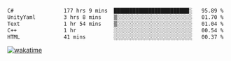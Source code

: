 <!--START_SECTION:waka-->

```txt
C#                177 hrs 9 mins  ████████████████████████░   95.89 %
UnityYaml         3 hrs 8 mins    ▒░░░░░░░░░░░░░░░░░░░░░░░░   01.70 %
Text              1 hr 54 mins    ▒░░░░░░░░░░░░░░░░░░░░░░░░   01.04 %
C++               1 hr            ░░░░░░░░░░░░░░░░░░░░░░░░░   00.54 %
HTML              41 mins         ░░░░░░░░░░░░░░░░░░░░░░░░░   00.37 %
```

<!--END_SECTION:waka-->
[![wakatime](https://wakatime.com/badge/user/6c2f442e-41b4-42e3-bc06-d5d8203ad1da.svg)](https://wakatime.com/@6c2f442e-41b4-42e3-bc06-d5d8203ad1da)

